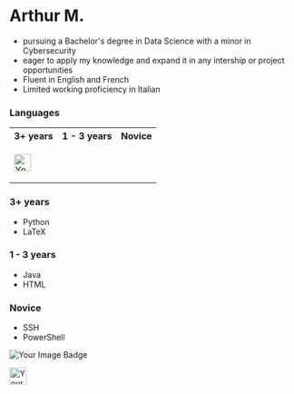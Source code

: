 <link href="style.css" rel="stylesheet"/>

# Arthur M. 
- pursuing a Bachelor's degree in Data Science with a minor in Cybersecurity
- eager to apply my knowledge and expand it in any intership or project opportunities
- Fluent in English and French
- Limited working proficiency in Italian

<div>

### Languages
<table>
    <tr>
        <th scope="col"> 3+ years </th>
        <th scope="col"> 1 - 3 years </th>
        <th scope-"col"> Novice </th>
    </tr>
    
<td>

<img 
    src="https://cdn3.iconfinder.com/data/icons/logos-and-brands-adobe/512/267_Python-256.png" 
    alt="Your Image Badge"
    width = 30 
/>

</td>

<td>

</td>

<td>

</td>


</table>

### 3+ years

- Python
- LaTeX

### 1 - 3 years

- Java
- HTML

### Novice
- SSH
- PowerShell
</div>

<img src="https://tryhackme-badges.s3.amazonaws.com/ArMaHat314.png" alt="Your Image Badge" />

<img 
    src="https://cdn3.iconfinder.com/data/icons/logos-and-brands-adobe/512/267_Python-256.png" 
    alt="Your Image Badge"
    width = 30 
/>

